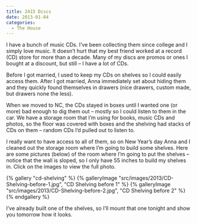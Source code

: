 ```yaml
---
title: 2415 Discs
date: 2013-01-04
categories: 
  - The House
---
```


I have a bunch of music CDs. I’ve been collecting them since college and I simply love music. It doesn’t hurt that my best friend worked at a record (CD) store for more than a decade. Many of my discs are promos or ones I bought at a discount, but still – I have a lot of CDs.

Before I got married, I used to keep my CDs on shelves so I could easily access them. After I got married, Anna immediately set about hiding them and they quickly found themselves in drawers (nice drawers, custom made, but drawers none the less).

When we moved to NC, the CDs stayed in boxes until I wanted one (or more) bad enough to dig them out – mostly so I could listen to them in the car. We have a storage room that I’m using for books, music CDs and photos, so the floor was covered with boxes and the shelving had stacks of CDs on them – random CDs I’d pulled out to listen to.

I really want to have access to all of them, so on New Year’s day Anna and I cleaned out the storage room where I’m going to build some shelves. Here are some pictures (below) of the room where I’m going to put the shelves – notice that the wall is sloped, so I only have 55 inches to build my shelves in. Click on the images to view the full photo.

{% gallery "cd-shelving" %}
{% galleryImage "src/images/2013/CD-Shelving-before-1.jpg", "CD Shelving before 1" %}
{% galleryImage "src/images/2013/CD-Shelving-before-2.jpg", "CD Shelving before 2" %}
{% endgallery %}

I’ve already built one of the shelves, so I’ll mount that one tonight and show you tomorrow how it looks.
